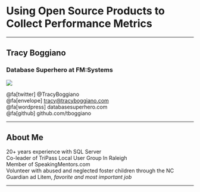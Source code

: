 # Using Open Source Products to Collect Performance Metrics

---

## Tracy Boggiano
### Database Superhero at FM:Systems

<img src="assets/images/fmsystems.png" style="float: center"/>

@fa[twitter] @TracyBoggiano <br>
@fa[envelope] tracy@tracyboggiano.com <br>
@fa[wordpress] databasesuperhero.com <br>
@fa[github] github.com/tboggiano

---

## About Me

20+ years experience with SQL Server <br>
Co-leader of TriPass Local User Group In Raleigh <br>
Member of SpeakingMentors.com <br>
Volunteer with abused and neglected foster children through the NC Guardian ad Litem, <em>favorite and most important job<em> <br>

---